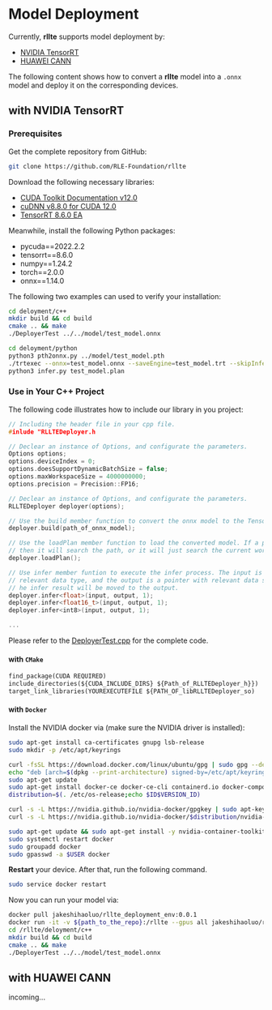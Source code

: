# Model Deployment

Currently, **rllte** supports model deployment by:

- [NVIDIA TensorRT](https://developer.nvidia.com/zh-cn/tensorrt)
- [HUAWEI CANN](https://www.hiascend.com/zh/software/cann)

The following content shows how to convert a **rllte** model into a `.onnx` model and deploy it on the corresponding devices.

## with NVIDIA TensorRT

### Prerequisites
Get the complete repository from GitHub:
``` sh
git clone https://github.com/RLE-Foundation/rllte
```

Download the following necessary libraries:

- [CUDA Toolkit Documentation v12.0](https://docs.nvidia.com/cuda/archive/12.0.0/cuda-installation-guide-linux/index.html)
- [cuDNN v8.8.0 for CUDA 12.0](https://docs.nvidia.com/deeplearning/cudnn/install-guide/index.html)
- [TensorRT 8.6.0 EA](https://docs.nvidia.com/deeplearning/tensorrt/archives/tensorrt-860-ea/quick-start-guide/index.html)

Meanwhile, install the following Python packages:

- pycuda==2022.2.2
- tensorrt==8.6.0
- numpy==1.24.2
- torch==2.0.0
- onnx==1.14.0

The following two examples can used to verify your installation:

``` sh title="C++ Port"
cd deloyment/c++
mkdir build && cd build
cmake .. && make
./DeployerTest ../../model/test_model.onnx
```

``` sh title="Python Port"
cd deloyment/python
python3 pth2onnx.py ../model/test_model.pth
./trtexec --onnx=test_model.onnx --saveEngine=test_model.trt --skipInference
python3 infer.py test_model.plan
```

### Use in Your C++ Project
The following code illustrates how to include our library in you project:
``` c++ title="example.cpp"
// Including the header file in your cpp file.
#inlude "RLLTEDeployer.h

// Declear an instance of Options, and configurate the parameters.
Options options;
options.deviceIndex = 0;  
options.doesSupportDynamicBatchSize = false;  
options.maxWorkspaceSize = 4000000000; 
options.precision = Precision::FP16;

// Declear an instance of Options, and configurate the parameters.
RLLTEDeployer deployer(options);

// Use the build member function to convert the onnx model to the TensorRT static model (plan).
deployer.build(path_of_onnx_model);

// Use the loadPlan member function to load the converted model. If a path is given, 
// then it will search the path, or it will just search the current working directory.
deployer.loadPlan();

// Use infer member funtion to execute the infer process. The input is the tensor with 
// relevant data type, and the output is a pointer with relevant data size and data type. T
// he infer result will be moved to the output.
deployer.infer<float>(input, output, 1);
deployer.infer<float16_t>(input, output, 1);
deployer.infer<int8>(input, output, 1);

...
```
Please refer to the [DeployerTest.cpp](https://github.com/RLE-Foundation/rllte/blob/main/deployment/c%2B%2B/DeployerTest.cpp) for the complete code.

#### with `CMake`
``` txt title="CMakeLists.txt"
find_package(CUDA REQUIRED)
include_directories(${CUDA_INCLUDE_DIRS} ${Path_of_RLLTEDeployer_h}})
target_link_libraries(YOUREXECUTEFILE ${PATH_OF_libRLLTEDeployer_so)
```

#### with `Docker`
Install the NVIDIA docker via (make sure the NVIDIA driver is installed):
``` sh title="install_docker.sh"
sudo apt-get install ca-certificates gnupg lsb-release
sudo mkdir -p /etc/apt/keyrings

curl -fsSL https://download.docker.com/linux/ubuntu/gpg | sudo gpg --dearmor -o /etc/apt/keyrings/docker.gpg
echo "deb [arch=$(dpkg --print-architecture) signed-by=/etc/apt/keyrings/docker.gpg] https://download.docker.com/linux/ubuntu $(lsb_release -cs) stable" | sudo tee /etc/apt/sources.list.d/docker.list > /dev/null
sudo apt-get update
sudo apt-get install docker-ce docker-ce-cli containerd.io docker-compose-plugin 
distribution=$(. /etc/os-release;echo $ID$VERSION_ID)

curl -s -L https://nvidia.github.io/nvidia-docker/gpgkey | sudo apt-key add -
curl -s -L https://nvidia.github.io/nvidia-docker/$distribution/nvidia-docker.list | sudo tee /etc/apt/sources.list.d/nvidia-docker.list

sudo apt-get update && sudo apt-get install -y nvidia-container-toolkit
sudo systemctl restart docker
sudo groupadd docker
sudo gpasswd -a $USER docker
```

**Restart** your device. After that, run the following command.
``` sh
sudo service docker restart
```

Now you can run your model via:
``` sh title="run_docker.sh"
docker pull jakeshihaoluo/rllte_deployment_env:0.0.1
docker run -it -v ${path_to_the_repo}:/rllte --gpus all jakeshihaoluo/rllte_deployment_env:0.0.1
cd /rllte/deloyment/c++
mkdir build && cd build
cmake .. && make
./DeployerTest ../../model/test_model.onnx
```

## with HUAWEI CANN
incoming...